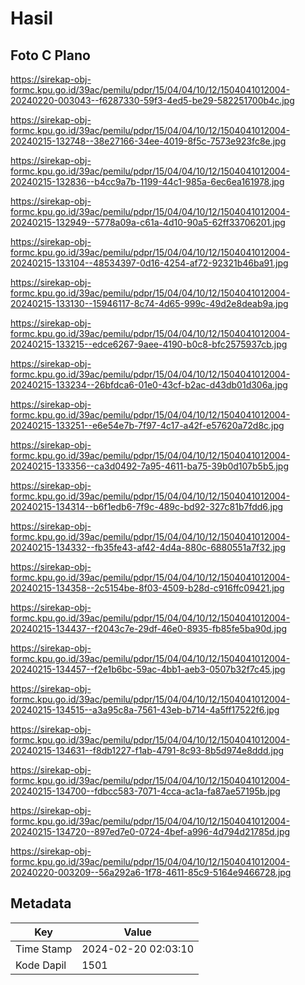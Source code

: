 # Hasil

## Foto C Plano

https://sirekap-obj-formc.kpu.go.id/39ac/pemilu/pdpr/15/04/04/10/12/1504041012004-20240220-003043--f6287330-59f3-4ed5-be29-582251700b4c.jpg

https://sirekap-obj-formc.kpu.go.id/39ac/pemilu/pdpr/15/04/04/10/12/1504041012004-20240215-132748--38e27166-34ee-4019-8f5c-7573e923fc8e.jpg

https://sirekap-obj-formc.kpu.go.id/39ac/pemilu/pdpr/15/04/04/10/12/1504041012004-20240215-132836--b4cc9a7b-1199-44c1-985a-6ec6ea161978.jpg

https://sirekap-obj-formc.kpu.go.id/39ac/pemilu/pdpr/15/04/04/10/12/1504041012004-20240215-132949--5778a09a-c61a-4d10-90a5-62ff33706201.jpg

https://sirekap-obj-formc.kpu.go.id/39ac/pemilu/pdpr/15/04/04/10/12/1504041012004-20240215-133104--48534397-0d16-4254-af72-92321b46ba91.jpg

https://sirekap-obj-formc.kpu.go.id/39ac/pemilu/pdpr/15/04/04/10/12/1504041012004-20240215-133130--15946117-8c74-4d65-999c-49d2e8deab9a.jpg

https://sirekap-obj-formc.kpu.go.id/39ac/pemilu/pdpr/15/04/04/10/12/1504041012004-20240215-133215--edce6267-9aee-4190-b0c8-bfc2575937cb.jpg

https://sirekap-obj-formc.kpu.go.id/39ac/pemilu/pdpr/15/04/04/10/12/1504041012004-20240215-133234--26bfdca6-01e0-43cf-b2ac-d43db01d306a.jpg

https://sirekap-obj-formc.kpu.go.id/39ac/pemilu/pdpr/15/04/04/10/12/1504041012004-20240215-133251--e6e54e7b-7f97-4c17-a42f-e57620a72d8c.jpg

https://sirekap-obj-formc.kpu.go.id/39ac/pemilu/pdpr/15/04/04/10/12/1504041012004-20240215-133356--ca3d0492-7a95-4611-ba75-39b0d107b5b5.jpg

https://sirekap-obj-formc.kpu.go.id/39ac/pemilu/pdpr/15/04/04/10/12/1504041012004-20240215-134314--b6f1edb6-7f9c-489c-bd92-327c81b7fdd6.jpg

https://sirekap-obj-formc.kpu.go.id/39ac/pemilu/pdpr/15/04/04/10/12/1504041012004-20240215-134332--fb35fe43-af42-4d4a-880c-6880551a7f32.jpg

https://sirekap-obj-formc.kpu.go.id/39ac/pemilu/pdpr/15/04/04/10/12/1504041012004-20240215-134358--2c5154be-8f03-4509-b28d-c916ffc09421.jpg

https://sirekap-obj-formc.kpu.go.id/39ac/pemilu/pdpr/15/04/04/10/12/1504041012004-20240215-134437--f2043c7e-29df-46e0-8935-fb85fe5ba90d.jpg

https://sirekap-obj-formc.kpu.go.id/39ac/pemilu/pdpr/15/04/04/10/12/1504041012004-20240215-134457--f2e1b6bc-59ac-4bb1-aeb3-0507b32f7c45.jpg

https://sirekap-obj-formc.kpu.go.id/39ac/pemilu/pdpr/15/04/04/10/12/1504041012004-20240215-134515--a3a95c8a-7561-43eb-b714-4a5ff17522f6.jpg

https://sirekap-obj-formc.kpu.go.id/39ac/pemilu/pdpr/15/04/04/10/12/1504041012004-20240215-134631--f8db1227-f1ab-4791-8c93-8b5d974e8ddd.jpg

https://sirekap-obj-formc.kpu.go.id/39ac/pemilu/pdpr/15/04/04/10/12/1504041012004-20240215-134700--fdbcc583-7071-4cca-ac1a-fa87ae57195b.jpg

https://sirekap-obj-formc.kpu.go.id/39ac/pemilu/pdpr/15/04/04/10/12/1504041012004-20240215-134720--897ed7e0-0724-4bef-a996-4d794d21785d.jpg

https://sirekap-obj-formc.kpu.go.id/39ac/pemilu/pdpr/15/04/04/10/12/1504041012004-20240220-003209--56a292a6-1f78-4611-85c9-5164e9466728.jpg


## Metadata

| Key        | Value               |
| ---------- | ------------------- |
| Time Stamp | 2024-02-20 02:03:10 |
| Kode Dapil | 1501                |



